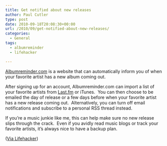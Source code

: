 ```yaml
---
title: Get notified about new releases
author: Paul Cutler
type: post
date: 2010-09-18T20:08:30+00:00
url: /2010/09/get-notified-about-new-releases/
categories:
  - General
tags:
  - albumreminder
  - lifehacker

---
```

[Albumreminder.com][1] is a website that can automatically inform you of when your favorite artist has a new album coming out.

After signing up for an account, Albumreminder.com can import a list of your favorite artists from [Last.fm][2] or iTunes.  You can then choose to be emailed the day of release or a few days before when your favorite artist has a new release coming out.  Alternatively, you can turn off email notifications and subscribe to a personal RSS thread instead.

If you&#8217;re a music junkie like me, this can help make sure no new release slips through the crack.  Even if you avidly read music blogs or track your favorite artists, it&#8217;s always nice to have a backup plan.

([Via Lifehacker][3])

 [1]: http://www.albumreminder.com/
 [2]: http://www.last.fm
 [3]: http://lifehacker.com/5641692/album-reminder-keeps-track-of-your-favorite-artists-so-you-dont-have-to